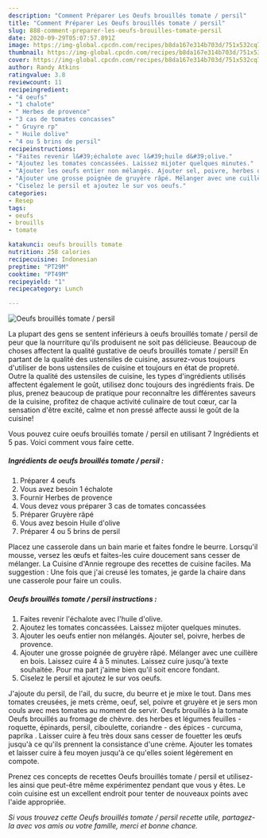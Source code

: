 ```yaml
---
description: "Comment Préparer Les Oeufs brouillés tomate / persil"
title: "Comment Préparer Les Oeufs brouillés tomate / persil"
slug: 888-comment-preparer-les-oeufs-brouilles-tomate-persil
date: 2020-09-29T05:07:57.891Z
image: https://img-global.cpcdn.com/recipes/b8da167e314b703d/751x532cq70/oeufs-brouilles-tomate-persil-photo-principale-de-la-recette.jpg
thumbnail: https://img-global.cpcdn.com/recipes/b8da167e314b703d/751x532cq70/oeufs-brouilles-tomate-persil-photo-principale-de-la-recette.jpg
cover: https://img-global.cpcdn.com/recipes/b8da167e314b703d/751x532cq70/oeufs-brouilles-tomate-persil-photo-principale-de-la-recette.jpg
author: Randy Atkins
ratingvalue: 3.8
reviewcount: 11
recipeingredient:
- "4 oeufs"
- "1 chalote"
- " Herbes de provence"
- "3 cas de tomates concasses"
- " Gruyre rp"
- " Huile dolive"
- "4 ou 5 brins de persil"
recipeinstructions:
- "Faites revenir l&#39;échalote avec l&#39;huile d&#39;olive."
- "Ajoutez les tomates concassées. Laissez mijoter quelques minutes."
- "Ajouter les oeufs entier non mélangés. Ajouter sel, poivre, herbes de provence."
- "Ajouter une grosse poignée de gruyère râpé. Mélanger avec une cuillère en bois. Laissez cuire 4 à 5 minutes. Laissez cuire jusqu&#39;à texte souhaitée. Pour ma part j&#39;aime bien qu&#39;il soit encore fondant."
- "Ciselez le persil et ajoutez le sur vos oeufs."
categories:
- Resep
tags:
- oeufs
- brouills
- tomate

katakunci: oeufs brouills tomate 
nutrition: 258 calories
recipecuisine: Indonesian
preptime: "PT29M"
cooktime: "PT49M"
recipeyield: "1"
recipecategory: Lunch

---
```



![Oeufs brouillés tomate / persil](https://img-global.cpcdn.com/recipes/b8da167e314b703d/751x532cq70/oeufs-brouilles-tomate-persil-photo-principale-de-la-recette.jpg)

La plupart des gens se sentent inférieurs à oeufs brouillés tomate / persil de peur que la nourriture qu'ils produisent ne soit pas délicieuse. Beaucoup de choses affectent la qualité gustative de oeufs brouillés tomate / persil! En partant de la qualité des ustensiles de cuisine, assurez-vous toujours d'utiliser de bons ustensiles de cuisine et toujours en état de propreté. Outre la qualité des ustensiles de cuisine, les types d'ingrédients utilisés affectent également le goût, utilisez donc toujours des ingrédients frais. De plus, prenez beaucoup de pratique pour reconnaître les différentes saveurs de la cuisine, profitez de chaque activité culinaire de tout cœur, car la sensation d'être excité, calme et non pressé affecte aussi le goût de la cuisine!

<!--inarticleads1-->

Vous pouvez cuire oeufs brouillés tomate / persil en utilisant 7 Ingrédients et 5 pas. Voici comment vous faire cette.

##### Ingrédients de oeufs brouillés tomate / persil :

1. Préparer 4 oeufs
1. Vous avez besoin 1 échalote
1. Fournir  Herbes de provence
1. Vous devez vous préparer 3 cas de tomates concassées
1. Préparer  Gruyère râpé
1. Vous avez besoin  Huile d&#39;olive
1. Préparer 4 ou 5 brins de persil


Placez une casserole dans un bain marie et faites fondre le beurre. Lorsqu&#39;il mousse, versez les œufs et faites-les cuire doucement sans cesser de mélanger. La Cuisine d&#39;Annie regroupe des recettes de cuisine faciles. Ma suggestion : Une fois que j&#39;ai creusé les tomates, je garde la chaire dans une casserole pour faire un coulis. 

<!--inarticleads2-->

##### Oeufs brouillés tomate / persil instructions :

1. Faites revenir l&#39;échalote avec l&#39;huile d&#39;olive.
1. Ajoutez les tomates concassées. Laissez mijoter quelques minutes.
1. Ajouter les oeufs entier non mélangés. Ajouter sel, poivre, herbes de provence.
1. Ajouter une grosse poignée de gruyère râpé. Mélanger avec une cuillère en bois. Laissez cuire 4 à 5 minutes. Laissez cuire jusqu&#39;à texte souhaitée. Pour ma part j&#39;aime bien qu&#39;il soit encore fondant.
1. Ciselez le persil et ajoutez le sur vos oeufs.


J&#39;ajoute du persil, de l&#39;ail, du sucre, du beurre et je mixe le tout. Dans mes tomates creusées, je mets crème, oeuf, sel, poivre et gruyère et je sers mon couls avec mes tomates au moment de servir. Oeufs brouillés à la tomate Oeufs brouillés au fromage de chèvre. des herbes et légumes feuilles - roquette, épinards, persil, ciboulette, coriandre - des épices - curcuma, paprika . Laisser cuire à feu très doux sans cesser de fouetter les œufs jusqu&#39;à ce qu&#39;ils prennent la consistance d&#39;une crème. Ajouter les tomates et laisser cuire à feu moyen jusqu&#39;à ce qu&#39;elles soient légèrement en compote. 

<!--inarticleads1-->

<p>
Prenez ces concepts de recettes Oeufs brouillés tomate / persil et utilisez-les ainsi que peut-être même expérimentez pendant que vous y êtes. Le coin cuisine est un excellent endroit pour tenter de nouveaux points avec l'aide appropriée.
</p>

<p>
<i>Si vous trouvez cette Oeufs brouillés tomate / persil recette utile, partagez-la avec vos amis ou votre famille, merci et bonne chance.</i>
</p>
